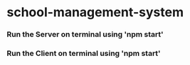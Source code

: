 # school-management-system

### Run the Server on terminal using 'npm start'

### Run the Client on terminal using 'npm start'
